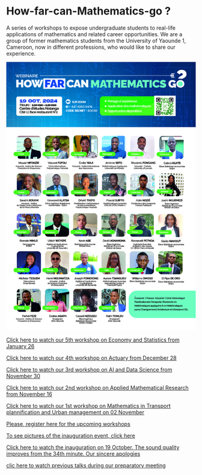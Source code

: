# How-far-can-Mathematics-go ?
A series of workshops to expose undergraduate students to real-life applications of mathematics and related career opportunities.
We are a group of former mathematics students from the University of Yaounde 1, Cameroon, now in different professions, who would like to share our experience.

![Member](./Flyer0.jpg)

[Click here to watch our 5th workshop on Economy and Statistics from January 26](https://drive.google.com/drive/folders/1rUR_6SDR9LG-vCNv3GidUYVA7gDbQvwG?usp=drive_link)

[Click here to watch our 4th workshop on Actuary from December 28](https://drive.google.com/drive/folders/1k4DYm2fyfGifBA3BiWZecMWWOg8299WF?usp=drive_link)

[Click here to watch our 3rd workshop on AI and Data Science from November 30](https://drive.google.com/drive/folders/1L2_JNNcDDACf4cL6LAxfPBQaR026__7q?usp=drive_link)

[Click here to watch our 2nd workshop on Applied Mathematical Research from November 16](https://drive.google.com/drive/folders/1egrQsaXu8hD-1owf4Jx_FP9KFjRSdVIt?usp=drive_link)

[Click here to watch our 1st workshop on Mathematics in Transport plannification and Urban management on 02 November](https://drive.google.com/drive/folders/1asXj2nZSIOi0qARWrQCQuJnOq2Od3P7h?usp=drive_link)


[Please, register here for the upcoming workshops](https://docs.google.com/forms/d/e/1FAIpQLSeHaIzC-cKjFsKa3nsVuUfatDVNKkG4hOe1k7Iv6O-BYkvuug/viewform?usp=sf_link)

[To see pictures of the inauguration event, click here](https://drive.google.com/drive/folders/1Ppzy8oI-qy96I1mjETr3m-qS7y09nRLL?usp=drive_link)

[Click here to watch the inauguration on 19 October. The sound quality improves from the 34th minute. Our sincere apologies](https://drive.google.com/file/d/1SL_0zM8nY7ZyNuCDbTlQdJcM9TkeeWUA/view?usp=drive_link)



[clic here to  watch previous talks during our preparatory meeting](https://drive.google.com/file/d/1FfeSddxmbV_Audq9duNZ5NWbJ20ZyIai/view?usp=drive_link)

